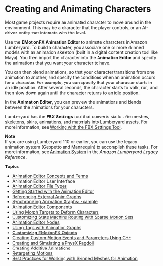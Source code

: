 # Creating and Animating Characters<a name="char-intro"></a>

Most game projects require an animated character to move around in the environment\. This may be a character that the player controls, or an AI\-driven entity that interacts with the level\.

Use the **EMotionFX Animation Editor** to animate characters in Amazon Lumberyard\. To build a character, you associate one or more skinned models with an animation skeleton \(built in a digital content creation tool like Maya\)\. You then import the character into the **Animation Editor** and specify the animations that you want your character to have\.

You can then blend animations, so that your character transitions from one animation to another, and specify the conditions when an animation occurs for a character\. For example, you can specify that your character starts in an idle position\. After several seconds, the character starts to walk, run, and then slow down again until the character returns to an idle position\.

In the **Animation Editor**, you can preview the animations and blends between the animations for your characters\. 

Lumberyard has the **FBX Settings** tool that converts static `.fbx` meshes, skeletons, skins, animations, and materials into Lumberyard assets\. For more information, see [Working with the FBX Settings Tool](char-fbx-importer.md)\.

**Note**  
If you are using Lumberyard 1\.10 or earlier, you can use the legacy animation system \(Geppetto and Mannequin\) to accomplish these tasks\. For more information, see [Animation System](https://docs.aws.amazon.com/lumberyard/latest/legacyreference/char-legacy-intro.html) in the *Amazon Lumberyard Legacy Reference*\.

**Topics**
+ [Animation Editor Concepts and Terms](char-animation-editor-concepts-and-terms.md)
+ [Animation Editor User Interface](animation-editor-user-interface.md)
+ [Animation Editor File Types](char-animation-editor-file-types.md)
+ [Getting Started with the Animation Editor](animation-editor-quick-start.md)
+ [Referencing External Anim Graphs](referencing-character-animation-editor-anim-graph.md)
+ [Synchronizing Animation Graphs: Example](char-animation-editor-sync-graph.md)
+ [Animation Editor Components](char-animation-editor-components.md)
+ [Using Morph Targets to Deform Characters](animation-editor-using-morph-targets-to-deform-characters.md)
+ [Customizing State Machine Routing with Sparse Motion Sets](animation-editor-customizing-state-machines-with-sparse-motion-sets.md)
+ [Animation Editor Nodes](animation-editor-node.md)
+ [Using Tags with Animation Graphs](animation-editor-using-tags.md)
+ [Customizing EMotionFX Objects](animation-editor-customizing-emotionfx-objects.md)
+ [Creating Custom Motion Events and Parameters Using C\+\+](char-animation-editor-custom-events-parameters.md)
+ [Creating and Simulating a PhysX Ragdoll](animation-editor-creating-and-simulating-physx-ragdoll.md)
+ [Creating Additive Animations](char-fbx-importer-motion-additive.md)
+ [Retargeting Motions](animation-editor-retargeting-animations.md)
+ [Best Practices for Working with Skinned Meshes for Animation](best-practices-for-working-with-meshes-for-animations.md)